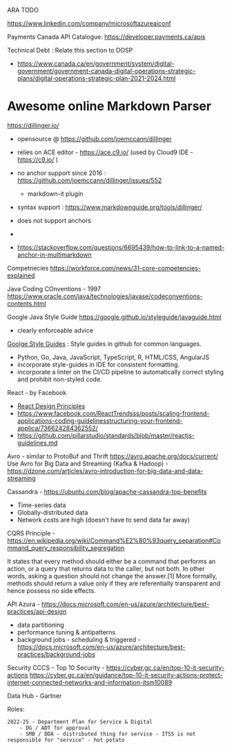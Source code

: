 ARA TODO

https://www.linkedin.com/company/microsoftazureaiconf

Payments Canada API Catalogue: 
https://developer.payments.ca/apis



Technical Debt : Relate this section to DOSP 
- https://www.canada.ca/en/government/system/digital-government/government-canada-digital-operations-strategic-plans/digital-operations-strategic-plan-2021-2024.html 



# Awesome online Markdown Parser 
https://dillinger.io/
- opensource @ https://github.com/joemccann/dillinger 
- relies on ACE editor - https://ace.c9.io/ (used by Cloud9 IDE - https://c9.io/ )
- no anchor support since 2016 : https://github.com/joemccann/dillinger/issues/552
  - markdown-it plugin
- syntax support : https://www.markdownguide.org/tools/dillinger/



- does not support anchors 
- <a name=“application-reference-architecture”></a>
- https://stackoverflow.com/questions/6695439/how-to-link-to-a-named-anchor-in-multimarkdown


Competnecies
https://workforce.com/news/31-core-competencies-explained


Java Coding COnventions - 1997
https://www.oracle.com/java/technologies/javase/codeconventions-contents.html

Google Java Style Guide 
https://google.github.io/styleguide/javaguide.html
- clearly enforceable advice

[Goolge Style Guides](https://github.com/google/styleguide) : Style guides in github for common languages.
- Python, Go, Java, JavaScript, TypeScript, R, HTML/CSS, AngularJS
- incorporate style-guides in IDE for consistent formatting.
- incorporate a linter on the CI/CD pipeline to automatically correct styling and prohibit non-styled code. 


React - by Facebook 
- [React Design Principles](https://reactjs.org/docs/design-principles.html)
- https://www.facebook.com/ReactTrendsss/posts/scaling-frontend-applications-coding-guidelinesstructuring-your-frontend-applica/736624284362552/
- https://github.com/pillarstudio/standards/blob/master/reactjs-guidelines.md


Avro - similar to ProtoBuf and Thrift 
https://avro.apache.org/docs/current/
Use Avro for Big Data and Streaming (Kafka & Hadoop)  - https://dzone.com/articles/avro-introduction-for-big-data-and-data-streaming


Cassandra - https://ubuntu.com/blog/apache-cassandra-top-benefits
- Time-series data 
- Globally-distributed data
- Network costs are high (doesn't have to send data far away)


CQRS Principle - https://en.wikipedia.org/wiki/Command%E2%80%93query_separation#Command_query_responsibility_segregation

It states that every method should either be a command that performs an action, or a query that returns data to the caller, but not both. In other words, asking a question should not change the answer.[1] More formally, methods should return a value only if they are referentially transparent and hence possess no side effects.


API 
Azura - https://docs.microsoft.com/en-us/azure/architecture/best-practices/api-design
- data partitioning 
- performance tuning & antipatterns
- background jobs - scheduling & triggered - https://docs.microsoft.com/en-us/azure/architecture/best-practices/background-jobs


Security 
CCCS - Top 10 Security - https://cyber.gc.ca/en/top-10-it-security-actions
https://cyber.gc.ca/en/guidance/top-10-it-security-actions-protect-internet-connected-networks-and-information-itsm10089

Data Hub - Gartner

Roles:

	2022-25 - Department Plan for Service & Digital 
		- DG / ADT for approval
		- SMB / DDA - distributed thing for service - ITSS is not responsible for "service" - hot potato

